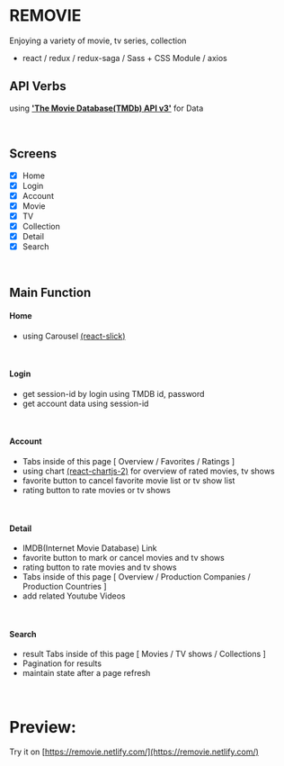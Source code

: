 # REMOVIE

Enjoying a variety of movie, tv series, collection

- react / redux / redux-saga / Sass + CSS Module / axios

## API Verbs

using **['The Movie Database(TMDb) API v3'](https://www.themoviedb.org/documentation/api?language=en-US)** for Data

<br>

## Screens

- [x] Home
- [x] Login
- [x] Account
- [x] Movie
- [x] TV
- [x] Collection
- [x] Detail
- [x] Search

<br>

## Main Function

#### Home

- using Carousel [(react-slick)](https://github.com/akiran/react-slick)

<br>

#### Login

- get session-id by login using TMDB id, password 
- get account data using session-id 

<br>

#### Account

- Tabs inside of this page [ Overview / Favorites / Ratings ] 
- using chart [(react-chartjs-2)](https://github.com/jerairrest/react-chartjs-2) for overview of rated movies, tv shows
- favorite button to cancel favorite movie list or tv show list
- rating button to rate movies or tv shows

<br>

#### Detail

- IMDB(Internet Movie Database) Link 
- favorite button to mark or cancel movies and tv shows
- rating button to rate movies and tv shows
- Tabs inside of this page [ Overview / Production Companies / Production Countries ]
- add related Youtube Videos

<br>

#### Search

- result Tabs inside of this page [ Movies / TV shows / Collections ]
- Pagination for results
- maintain state after a page refresh

<br>

# Preview:

Try it on [https://removie.netlify.com/](https://removie.netlify.com/)